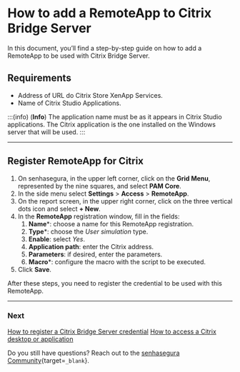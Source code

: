 # How to add a RemoteApp to Citrix Bridge Server

In this document, you’ll find a step-by-step guide on how to add a RemoteApp to be used with Citrix Bridge Server.

## Requirements

* Address of URL do Citrix Store XenApp Services.
* Name of Citrix Studio Applications.

:::(info) (**Info**)
The application name must be as it appears in Citrix Studio applications. The Citrix application is the one installed on the Windows server that will be used.
:::

---
## Register RemoteApp for Citrix

1. On senhasegura, in the upper left corner, click on the **Grid Menu**, represented by the nine squares, and select **PAM Core**.
2. In the side menu select **Settings** > **Access** > **RemoteApp**.
3. On the report screen, in the upper right corner, click on the three vertical dots icon and select **+ New**.
4. In the **RemoteApp** registration window, fill in the fields:
    1. **Name***: choose a name for this RemoteApp registration.
    2. **Type***: choose the *User simulation* type.
    3. **Enable**: select *Yes*.
    4. **Application path**: enter the Citrix address.
    5. **Parameters**: if desired, enter the parameters.
    6. **Macro***: configure the macro with the script to be executed.
5. Click **Save**.

After these steps, you need to register the credential to be used with this RemoteApp.

---
### Next
[How to register a Citrix Bridge Server credential](/v3-33/docs/pam-session-how-to-add-a-remoteapp-to-citrix-bridge-server)
[How to access a Citrix desktop or application](/v3-33/docs/pam-session-how-to-access-a-citrix-desktop-or-application)

Do you still have questions? Reach out to the [senhasegura Community](https://community.senhasegura.io/){target=`_blank`}.